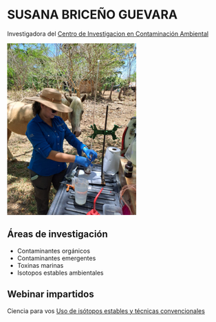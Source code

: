 # SUSANA BRICEÑO GUEVARA

Investigadora del [Centro de Investigacion en Contaminación Ambiental](https://cica.ucr.ac.cr/)


<img src ="imagen_05.JPG" width="300"  alt = "Dark pequeño"> 

## Áreas de investigación
- Contaminantes orgánicos
- Contaminantes emergentes
- Toxinas marinas
- Isotopos estables ambientales

## Webinar impartidos

Ciencia para vos [Uso de isótopos estables y técnicas convencionales](https://www.youtube.com/watch?v=JpgvdF8s2EA)


